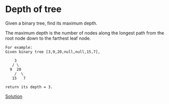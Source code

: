 # Depth of tree
Given a binary tree, find its maximum depth.

The maximum depth is the number of nodes along the longest path from the root node down to the farthest leaf node.
``` 
For example:
Given binary tree [3,9,20,null,null,15,7],

    3
   / \
  9  20
    /  \
   15   7

return its depth = 3.

```

[Solution](./src/Main.java)